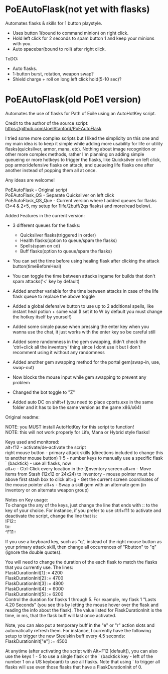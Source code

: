# PoEAutoFlask(not yet with flasks) 
Automates flasks & skills for 1 button playstyle.

- Uses button 1(bound to command minion) on right click.
- Hold left click for 2 seconds to spam button 1 and keep your minions with you.
- Auto spacebar(bound to roll) after right click.

ToDO:
- Auto flasks.
- 1-button burst, rotation, weapon swap?
- Shield charge + roll on long left click hold(5-10 sec)?



# PoEAutoFlask(old PoE1 version)  
Automates the use of flasks for Path of Exile using an AutoHotKey script.

Credit to the author of the source script: https://github.com/JoelStanford/PoEAutoFlask

I tried some more complex scripts but I liked the simplicity on this one and my main idea is to keep it simple while
adding more usability for life or utility flasks(quicksilver, armor, mana, etc).
Nothing about image recognition or other more complex methods, rather I'm planning on adding simple queueing or more
hotkeys to trigger the flasks, like Quicksilver on left click, pop armor/defensive flasks on attack, and queueing
life flasks one after another instead of popping them all at once.

Any ideas are welcome!

PoEAutoFlask        - Original script  
PoEAutoFlask_QS     - Separate Quicksilver on left click  
PoEAutoFlask_QS_Que - Current version where I added queues for flasks (3>4 & 2>5, my setup for 1life/2buff/2qs flasks) and more(read below). 

Added Features in the current version:

- 3 different queues for the flasks:  
	- Quicksilver flasks(triggered in order)
	- Health flasks(option to queue/spam the flasks)
	- Spells(spam on cd)
	- Buff flasks(option to queue/spam the flasks)
	
- You can set the time before using healing flask after clicking the attack button(timeBeforeHeal)
- You can toggle the time between attacks ingame for builds that don't spam attacks('<' key by default)
- Added another variable for the time between attacks in case of the life flask queue to replace the above toggle
- Added a global defensive button to use up to 2 additional spells, like instant heal potion + some vaal
	(I set it to W by default you must change the hotkey itself by yourself)
- Added some simple pause when pressing the enter key when you wanna use the chat, it just works with the enter key so be careful still
- Added some randomness in the gem swapping, didn't check the 'ctrl+click all the inventory' thing since I dont use it but I don't recomment using it without any randomness
- Added another gem swapping method for the portal gem(swap-in, use, swap-out)
- Now blocks the mouse input while gem swapping to prevent any problem
- Changed the bot toggle to "Z"
- Added auto DC on shift+f (you need to place cports.exe in the same folder and it has to be the same version as the game x86/x64)













Original readme:

NOTE: you MUST install AutoHotKey for this script to function!  
NOTE: this will not work properly for Life, Mana or Hybrid style flasks!  

Keys used and monitored:  
alt+f12 - activate/de-activate the script  
right mouse button - primary attack skills  (directions included to change this to another mouse button)
1-5 - number keys to manually use a specific flask  
\` (backtick) - use all flasks, now  
alt+c - Ctrl-Click every location in the (I)nventory screen
alt+m - Move items from Stash (12x12 or 24x24) to inventory - mouse pointer must be above first stash box to click
alt+g - Get the current screen coordinates of the mouse pointer
alt+s - Swap a skill gem with an alternate gem (in inventory or on alternate weapon group)

Notes on Key usage:  
To change the any of the keys, just change the line that ends with :: to the key of your choice.
For instance, if you prefer to use ctrl+f11 to activate and deactivate the script, change the line that is:  
  !F12::  
to:  
  ^F11::  

If you use a keyboard key, such as "q", instead of the right mouse button as your primary attack skill,
then change all occurrences of "Rbutton" to "q" (ignore the double quotes).  

You will need to change the duration of the each flask to match the flasks that you currently use.  The lines:  
  FlaskDurationInit[1] := 4200  
  FlaskDurationInit[2] := 4700  
  FlaskDurationInit[3] := 4800  
  FlaskDurationInit[4] := 6000  
  FlaskDurationInit[5] := 6200  
Control the duration for flasks 1 through 5.  For example, my flask 1 "Lasts 4.20 Seconds" (you see this by
letting the mouse hover over the flask and reading the info about the flask). The value listed for FlaskDurationInit
is the time, in ms, that the flask buff will last once activated.

Note, you can also put a temporary buff in the "e" or "r" action slots and automatically refresh them.  For instance,
I currently have the following setup to trigger the new Steelskin buff every 4.5 seconds:
  FlaskDurationInit["e"] := 4500

At anytime (after activating the script with Alt+F12 [default]), you can also use the keys 1 - 5 to use a single
flask or the \` (backtick key - left of the number 1 on a US keyboard) to use all flasks. Note that using \` to trigger
all flasks will use even those flasks that have a FlaskDurationInit of 0.  
